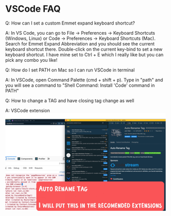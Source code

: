 # VSCode FAQ

Q: How can I set a custom Emmet expand keyboard shortcut?

A: In VS Code, you can go to File -> Preferences -> Keyboard Shortcuts (Windows, Linux) or Code -> Preferences -> Keyboard Shortcuts (Mac). Search for Emmet Expand Abbreviation and you should see the current keyboard shortcut there. Double-click on the current key-bind to set a new keyboard shortcut. I have mine set to Ctrl + E which I really like but you can pick any combo you like!

Q: How do I set PATH on Mac so I can run VSCode in terminal

A: In VSCode, open Command Palette (cmd + shift + p). Type in "path" and you will see a command to "Shell Command: Install 'Code' command in PATH"

Q: How to change a TAG and have closing tag change as well

A: VSCode extension
![auto rename tag](../_img/vscode-ext-auto-rename-tag.png)

